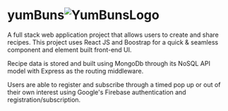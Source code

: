 # yumBuns![YumBunsLogo](https://user-images.githubusercontent.com/93226206/178125215-658caace-057a-44b7-abfe-7ace63fe3431.png)

A full stack web application project that allows users to create and share recipes. This project uses React JS and Boostrap for a quick & seamless component and element built front-end UI. 

Recipe data is stored and built using MongoDb through its NoSQL API model with Express as the routing middleware. 

Users are able to register and subscribe through a timed pop up or out of their own interest using Google's Firebase authentication and registration/subscription.
